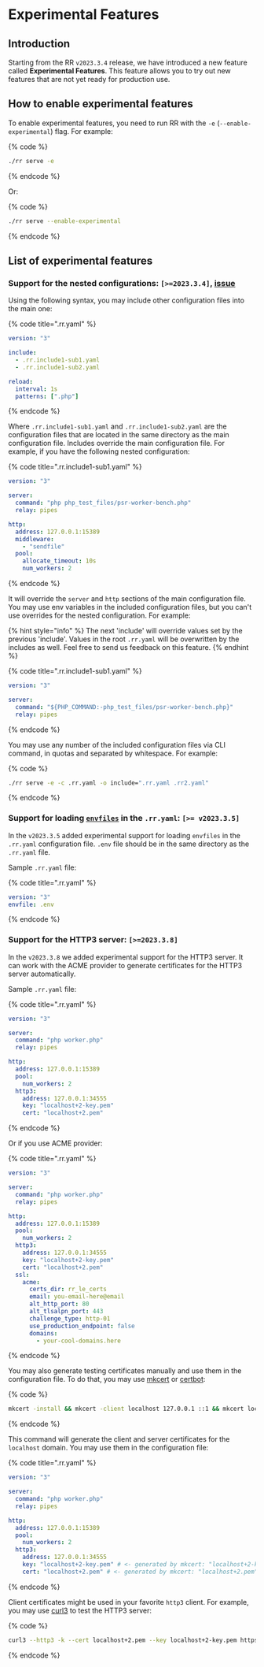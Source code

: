 # Experimental Features

## Introduction

Starting from the RR `v2023.3.4` release, we have introduced a new feature called **Experimental Features**. This feature allows you to try out new features that are not yet ready for production use.

## How to enable experimental features

To enable experimental features, you need to run RR with the `-e` (`--enable-experimental`) flag. For example:

{% code %}

```bash
./rr serve -e
```

{% endcode %}

Or:

{% code %}

```bash
./rr serve --enable-experimental
```

{% endcode %}

## List of experimental features

### Support for the nested configurations: `[>=2023.3.4]`, [issue](https://github.com/roadrunner-server/roadrunner/issues/935)

Using the following syntax, you may include other configuration files into the main one:

{% code title=".rr.yaml" %}

```yaml
version: "3"

include:
  - .rr.include1-sub1.yaml
  - .rr.include1-sub2.yaml

reload:
  interval: 1s
  patterns: [".php"]
```

{% endcode %}

Where `.rr.include1-sub1.yaml` and `.rr.include1-sub2.yaml` are the configuration files that are located in the same directory as the main configuration file.
Includes override the main configuration file. For example, if you have the following nested configuration:

{% code title=".rr.include1-sub1.yaml" %}

```yaml
version: "3"

server:
  command: "php php_test_files/psr-worker-bench.php"
  relay: pipes

http:
  address: 127.0.0.1:15389
  middleware:
    - "sendfile"
  pool:
    allocate_timeout: 10s
    num_workers: 2
```

{% endcode %}

It will override the `server` and `http` sections of the main configuration file.
You may use env variables in the included configuration files, but you can't use overrides for the nested configuration. For example:

{% hint style="info" %}
The next 'include' will override values set by the previous 'include'. Values in the root `.rr.yaml` will be overwritten by the includes as well.
Feel free to send us feedback on this feature.
{% endhint %}

{% code title=".rr.include1-sub1.yaml" %}

```yaml
version: "3"

server:
  command: "${PHP_COMMAND:-php_test_files/psr-worker-bench.php}"
  relay: pipes
```

{% endcode %}

You may use any number of the included configuration files via CLI command, in quotas and separated by whitespace. For example:

{% code %}

```bash
./rr serve -e -c .rr.yaml -o include=".rr.yaml .rr2.yaml"
```

{% endcode %}

### Support for loading [`envfiles`](https://github.com/roadrunner-server/roadrunner/issues/1077) in the `.rr.yaml`: `[>= v2023.3.5]`

In the `v2023.3.5` added experimental support for loading `envfiles` in the `.rr.yaml` configuration file.
`.env` file should be in the same directory as the `.rr.yaml` file.

Sample `.rr.yaml` file:

{% code title=".rr.yaml" %}

```yaml .rr.yaml
version: "3"
envfile: .env
```

{% endcode %}

### Support for the HTTP3 server: `[>=2023.3.8]`

In the `v2023.3.8` we added experimental support for the HTTP3 server. It can work with the ACME provider to generate certificates for the HTTP3 server automatically.

Sample `.rr.yaml` file:

{% code title=".rr.yaml" %}

```yaml
version: "3"

server:
  command: "php worker.php"
  relay: pipes

http:
  address: 127.0.0.1:15389
  pool:
    num_workers: 2
  http3:
    address: 127.0.0.1:34555
    key: "localhost+2-key.pem"
    cert: "localhost+2.pem"
```

{% endcode %}

Or if you use ACME provider:

{% code title=".rr.yaml" %}

```yaml
version: "3"

server:
  command: "php worker.php"
  relay: pipes

http:
  address: 127.0.0.1:15389
  pool:
    num_workers: 2
  http3:
    address: 127.0.0.1:34555
    key: "localhost+2-key.pem"
    cert: "localhost+2.pem"
  ssl:
    acme:
      certs_dir: rr_le_certs
      email: you-email-here@email
      alt_http_port: 80
      alt_tlsalpn_port: 443
      challenge_type: http-01
      use_production_endpoint: false
      domains:
        - your-cool-domains.here
```

{% endcode %}

You may also generate testing certificates manually and use them in the configuration file. To do that, you may use [mkcert](https://github.com/FiloSottile/mkcert) or [certbot](https://certbot.eff.org/):

{% code %}

```bash
mkcert -install && mkcert -client localhost 127.0.0.1 ::1 && mkcert localhost 127.0.0.1 ::1
```

{% endcode %}

This command will generate the client and server certificates for the `localhost` domain. You may use them in the configuration file:

{% code title=".rr.yaml" %}

```yaml .rr.yaml
version: "3"

server:
  command: "php worker.php"
  relay: pipes

http:
  address: 127.0.0.1:15389
  pool:
    num_workers: 2
  http3:
    address: 127.0.0.1:34555
    key: "localhost+2-key.pem" # <- generated by mkcert: "localhost+2-key.pem"
    cert: "localhost+2.pem" # <- generated by mkcert: "localhost+2.pem"
```

{% endcode %}

Client certificates might be used in your favorite `http3` client. For example, you may use [curl3](https://curl.se/docs/http3.html) to test the HTTP3 server:

{% code %}

```bash
curl3 --http3 -k --cert localhost+2.pem --key localhost+2-key.pem https://127.0.0.1:34555/
```

{% endcode %}

